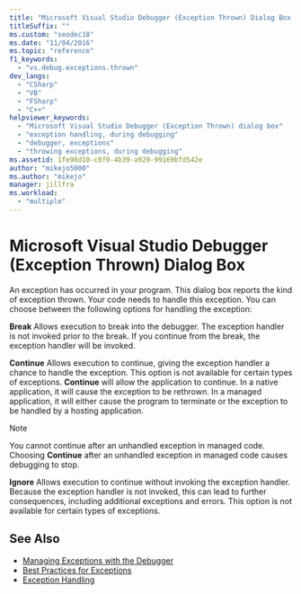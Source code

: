 ```yaml
---
title: "Microsoft Visual Studio Debugger (Exception Thrown) Dialog Box | Microsoft Docs"
titleSuffix: ""
ms.custom: "seodec18"
ms.date: "11/04/2016"
ms.topic: "reference"
f1_keywords:
  - "vs.debug.exceptions.thrown"
dev_langs:
  - "CSharp"
  - "VB"
  - "FSharp"
  - "C++"
helpviewer_keywords:
  - "Microsoft Visual Studio Debugger (Exception Thrown) dialog box"
  - "exception handling, during debugging"
  - "debugger, exceptions"
  - "throwing exceptions, during debugging"
ms.assetid: 1fe98d10-c8f9-4b39-a920-99169bfd542e
author: "mikejo5000"
ms.author: "mikejo"
manager: jillfra
ms.workload:
  - "multiple"
---
```

# Microsoft Visual Studio Debugger (Exception Thrown) Dialog Box
An exception has occurred in your program. This dialog box reports the kind of exception thrown. Your code needs to handle this exception. You can choose between the following options for handling the exception:

 **Break**
 Allows execution to break into the debugger. The exception handler is not invoked prior to the break. If you continue from the break, the exception handler will be invoked.

 **Continue**
 Allows execution to continue, giving the exception handler a chance to handle the exception. This option is not available for certain types of exceptions. **Continue** will allow the application to continue. In a native application, it will cause the exception to be rethrown. In a managed application, it will either cause the program to terminate or the exception to be handled by a hosting application.

> [!NOTE]
> You cannot continue after an unhandled exception in managed code. Choosing **Continue** after an unhandled exception in managed code causes debugging to stop.

 **Ignore**
 Allows execution to continue without invoking the exception handler. Because the exception handler is not invoked, this can lead to further consequences, including additional exceptions and errors. This option is not available for certain types of exceptions.

## See Also
- [Managing Exceptions with the Debugger](../debugger/managing-exceptions-with-the-debugger.md)
- [Best Practices for Exceptions](/dotnet/standard/exceptions/best-practices-for-exceptions)
- [Exception Handling](/cpp/extensions/exception-handling-cpp-component-extensions)